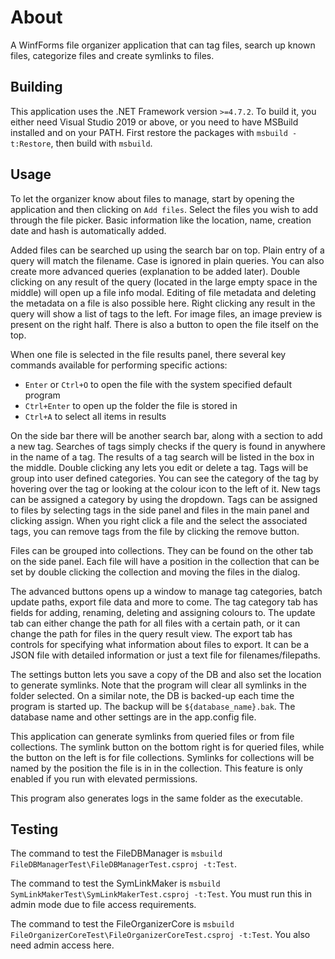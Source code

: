 # About

A WinfForms file organizer application that can tag files, search up known files, categorize files and create symlinks to files.

## Building

This application uses the .NET Framework version `>=4.7.2`. To build it, you either need Visual Studio 2019 or above, or you need to have MSBuild installed and on your PATH. First restore the packages with `msbuild -t:Restore`, then build with `msbuild`.

## Usage

To let the organizer know about files to manage, start by opening the application and then clicking on `Add files`. Select the files you wish to add through the file picker. Basic information like the location, name, creation date and hash is automatically added. 

Added files can be searched up using the search bar on top. Plain entry of a query will match the filename. Case is ignored in plain queries. You can also create more advanced queries (explanation to be added later). Double clicking on any result of the query (located in the large empty space in the middle) will open up a file info modal. Editing of file metadata and deleting the metadata on a file is also possible here. Right clicking any result in the query will show a list of tags to the left. For image files, an image preview is present on the right half. There is also a button to open the file itself on the top.

When one file is selected in the file results panel, there several key commands available for performing specific actions:
- `Enter` or `Ctrl+O` to open the file with the system specified default program
- `Ctrl+Enter` to open up the folder the file is stored in
- `Ctrl+A` to select all items in results

On the side bar there will be another search bar, along with a section to add a new tag. Searches of tags simply checks if the query is found in anywhere in the name of a tag. The results of a tag search will be listed in the box in the middle. Double clicking any lets you edit or delete a tag. Tags will be group into user defined categories. You can see the category of the tag by hovering over the tag or looking at the colour icon to the left of it. New tags can be assigned a category by using the dropdown. Tags can be assigned to files by selecting tags in the side panel and files in the main panel and clicking assign. When you right click a file and the select the associated tags, you can remove tags from the file by clicking the remove button.

Files can be grouped into collections. They can be found on the other tab on the side panel. Each file will have a position in the collection that can be set by double clicking the collection and moving the files in the dialog. 

The advanced buttons opens up a window to manage tag categories, batch update paths, export file data and more to come. The tag category tab has fields for adding, renaming, deleting and assigning colours to. The update tab can either change the path for all files with a certain path, or it can change the path for files in the query result view. The export tab has controls for specifying what information about files to export. It can be a JSON file with detailed information or just a text file for filenames/filepaths.

The settings button lets you save a copy of the DB and also set the location to generate symlinks. Note that the program will clear all symlinks in the folder selected. On a similar note, the DB is backed-up each time the program is started up. The backup will be `${database_name}.bak`. The database name and other settings are in the app.config file. 

This application can generate symlinks from queried files or from file collections. The symlink button on the bottom right is for queried files, while the button on the left is for file collections. Symlinks for collections will be named by the position the file is in in the collection. This feature is only enabled if you run with elevated permissions.

This program also generates logs in the same folder as the executable.

## Testing

The command to test the FileDBManager is `msbuild  FileDBManagerTest\FileDBManagerTest.csproj -t:Test`.

The command to test the SymLinkMaker is `msbuild SymLinkMakerTest\SymLinkMakerTest.csproj -t:Test`. You 
must run this in admin mode due to file access requirements.

The command to test the FileOrganizerCore is `msbuild FileOrganizerCoreTest\FileOrganizerCoreTest.csproj -t:Test`. You also need admin 
access here.